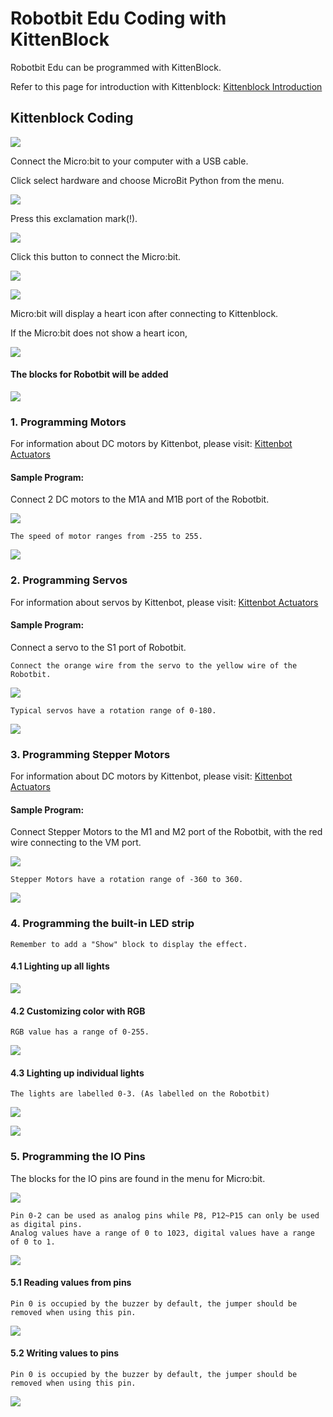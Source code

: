 # Robotbit Edu Coding with KittenBlock

Robotbit Edu can be programmed with KittenBlock.

Refer to this page for introduction with Kittenblock: [Kittenblock Introduction](../KittenBlock/index)

## Kittenblock Coding

![](../../functional_module/PWmodules/images/kbbanner.png)

Connect the Micro:bit to your computer with a USB cable.

Click select hardware and choose MicroBit Python from the menu.

![](../RBimage/add.png)

Press this exclamation mark(!).

![](../../functional_module/PWmodules/kbimages/kbmbcon.png)

Click this button to connect the Micro:bit.

![](../../functional_module/PWmodules/kbimages/kbmbcon1.png)

![](../../functional_module/PWmodules/kbimages/kbmbcon2.png)

Micro:bit will display a heart icon after connecting to Kittenblock.

If the Micro:bit does not show a heart icon, 

![](../../functional_module/PWmodules/kbimages/upload.png)

#### The blocks for Robotbit will be added

![](../RBimage/success1.png)

### 1. Programming Motors

For information about DC motors by Kittenbot, please visit: [Kittenbot Actuators](../../motors/index)

#### Sample Program:

Connect 2 DC motors to the M1A and M1B port of the Robotbit.

![](./images/motor_wire.png)

    The speed of motor ranges from -255 to 255.

![](../RBimage/kb_code1.png)

### 2. Programming Servos

For information about servos by Kittenbot, please visit: [Kittenbot Actuators](../../motors/index)

#### Sample Program:

Connect a servo to the S1 port of Robotbit.

    Connect the orange wire from the servo to the yellow wire of the Robotbit.

![](./images/servo_wire.png)

    Typical servos have a rotation range of 0-180.
    
![](../RBimage/kb_code2.png)

### 3. Programming Stepper Motors

For information about DC motors by Kittenbot, please visit: [Kittenbot Actuators](../../motors/index)

#### Sample Program:

Connect Stepper Motors to the M1 and M2 port of the Robotbit, with the red wire connecting to the VM port.

![](../RBimage/stepper_wire.png)

    Stepper Motors have a rotation range of -360 to 360.

![](../RBimage/kb_code3.png)

### 4. Programming the built-in LED strip

    Remember to add a "Show" block to display the effect.

#### 4.1 Lighting up all lights

![](../RBimage/kb_code5.png)

#### 4.2 Customizing color with RGB

    RGB value has a range of 0-255.

![](../RBimage/kb_code6.png)

#### 4.3 Lighting up individual lights

    The lights are labelled 0-3. (As labelled on the Robotbit)
    
![](../RBimage/robotbit_neopixel2.png)

![](../RBimage/kb_code7.png)

### 5. Programming the IO Pins

The blocks for the IO pins are found in the menu for Micro:bit.

![](../RBimage/robobit_pinKB.png)

    Pin 0-2 can be used as analog pins while P8, P12~P15 can only be used as digital pins.
    Analog values have a range of 0 to 1023, digital values have a range of 0 to 1.
    
![](../RBimage/robotbit_pin1.png)

#### 5.1 Reading values from pins

    Pin 0 is occupied by the buzzer by default, the jumper should be removed when using this pin.

![](../RBimage/robobit_pinKB2.png)

#### 5.2 Writing values to pins

    Pin 0 is occupied by the buzzer by default, the jumper should be removed when using this pin.

![](../RBimage/robobit_pinKB3.png)